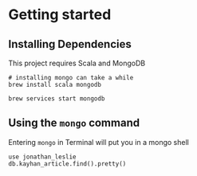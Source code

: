 # Getting started
## Installing Dependencies
This project requires Scala and MongoDB
```
# installing mongo can take a while
brew install scala mongodb

brew services start mongodb
```

## Using the `mongo` command
Entering `mongo` in Terminal will put you in a mongo shell 
```
use jonathan_leslie
db.kayhan_article.find().pretty()
```